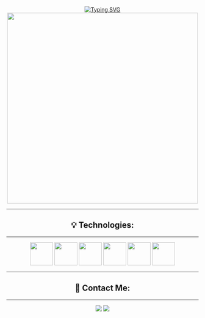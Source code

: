<div align="center">
<a href="https://git.io/typing-svg"><img src="https://readme-typing-svg.demolab.com?font=Fira+Code&weight=600&size=26&pause=1000&color=F48222&center=true&vCenter=true&width=490&height=70&lines=Welcome!+My+name+is+Nath%C3%A1lia+++%3A);I'm+a+Developer." alt="Typing SVG" /></a>

</div>
<div align="center">         
<img src="https://github.com/NathaliaNogueira/NathaliaNogueira/assets/94802675/d96e5054-204d-4760-b1f4-3237e86475a4" width = "500px" />

</div>
<hr>
<div align="center">
<h2>&#128161; Technologies: </h2> 
<hr>
<div display: inline-block>
<img src="https://cdn.jsdelivr.net/gh/devicons/devicon/icons/python/python-original.svg" width = "60px"/> <img src="https://cdn.jsdelivr.net/gh/devicons/devicon/icons/javascript/javascript-original.svg" width = "60px" /> <img src="https://cdn.jsdelivr.net/gh/devicons/devicon/icons/html5/html5-original.svg" width = "60px" /> <img src="https://cdn.jsdelivr.net/gh/devicons/devicon/icons/css3/css3-original.svg" width = "60px" /> <img src="https://cdn.jsdelivr.net/gh/devicons/devicon/icons/postgresql/postgresql-original.svg" width = "60px" /> <img src="https://cdn.jsdelivr.net/gh/devicons/devicon/icons/git/git-original.svg" width = "60px"/>
</div>
<hr>
<h2>&#128233; Contact Me:</h2>
<hr>
<div>
<a href = "mailto:nathaliancorrea@gmail.com"><img src="https://img.shields.io/badge/Gmail-D14836?style=for-the-badge&logo=gmail&logoColor=white" target="_blank"></a>
<a href="https://www.linkedin.com/in/nathalia-nogueira12/" target="_blank"><img src="https://img.shields.io/badge/-LinkedIn-%230077B5?style=for-the-badge&logo=linkedin&logoColor=white" target="_blank"></a>   
</div>



